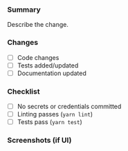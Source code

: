 ### Summary

Describe the change.

### Changes
- [ ] Code changes
- [ ] Tests added/updated
- [ ] Documentation updated

### Checklist
- [ ] No secrets or credentials committed
- [ ] Linting passes (`yarn lint`)
- [ ] Tests pass (`yarn test`)

### Screenshots (if UI)

